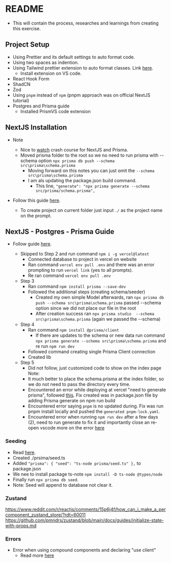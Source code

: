 # README

- This will contain the process, researches and learnings from creating this exercise.

## Project Setup

- Using Prettier and its default settings to auto format code.
- Using two spaces as indention.
- Using Tailwind prettier extension to auto format classes. Link [here](https://tailwindcss.com/blog/automatic-class-sorting-with-prettier).
  - Install extension on VS code.
- React Hook Form
- ShadCN
- Zod
- Using `pnpm` instead of `npm` (pnpm approach was on official NextJS tutorial)
- Postgres and Prisma guide
  - Installed PrismVS code extension

## NextJS Installation

- Note

  - Nice to [watch](https://www.youtube.com/watch?v=QXxy8Uv1LnQ&t=2538s) crash course for NextJS and Prisma.
  - Moved prisma folder to the root so we no need to run prisma with --schema option `npx prisma db push --schema src\prisma\schema.prisma`
    - Moving forward on this notes you can just omit the `--schema src\prisma\schema.prisma`
    - I am als updating the package.json build command.
      - This line, `"generate": "npx prisma generate --schema src/prisma/schema.prisma",`

- Follow this guide [here](https://nextjs.org/docs/getting-started/installation).
  - To create project on current folder just input `./` as the project name on the prompt.

## NextJS - Postgres - Prisma Guide

- Follow guide [here](https://vercel.com/guides/nextjs-prisma-postgres).

  - Skipped to Step 2 and run command `npm i -g vercel@latest`
    - Connected database to project in vercel on website
    - Ran command `vercel env pull .env` and there was an error prompting to run `vercel link` (yes to all prompts).
    - Re ran command `vercel env pull .env`
  - Step 3
    - Ran command `npm install prisma --save-dev`
    - Followed the additional steps (creating schema/seeder)
      - Created my own simple Model afterwards, ran `npx prisma db push --schema src\prisma\schema.prisma` passed --schema option since we did not place our file in the root
      - After creation success ran `npx prisma studio  --schema src\prisma\schema.prisma` (again we passed the --schema)
  - Step 4
    - Ran command `npm install @prisma/client`
      - If there are updates to the schema or new data run command `npx prisma generate --schema src\prisma\schema.prisma` and re run `npm run dev`
    - Followed command creating single Prisma Client connection
    - Created lib
  - Step 5
    - Did not follow, just customized code to show on the index page
      Note:
    - It much better to place the schema.prisma at the index folder, so we do not need to pass the directory every time.
    - Encountered an error while deploying at vercel "need to generate prisma", followed [this](https://stackoverflow.com/questions/67746885/prisma-client-did-not-initialize-yet-please-run-prisma-generate-and-try-to-i?rq=2). Fix created was in package.json file by adding Prisma generate on npm run build
    - Encountered error saying `pnpm` is no updated during. Fix was run pnpm install locally and pushed the `generated pnpm-lock.yaml`.
    - Encountered error when running `npm run dev` after a few days (2), need to run generate to fix it and importantly close an re-open vscode more on the error [here](https://github.com/prisma/studio/issues/370)

### Seeding

- Read [here](https://www.prisma.io/docs/orm/prisma-migrate/workflows/seeding).
- Created ./prsima/seed.ts
- Added `"prisma": {
  "seed": "ts-node prisma/seed.ts"
},` to package.json
- We nee to install package ts-note `npm install -D ts-node @types/node`
- Finally run `npx prisma db seed`.
- Note: Seed will append to database not clear it.


### Zustand
https://www.reddit.com/r/reactjs/comments/15p6j4f/how_can_i_make_a_percomponent_zustand_store/?rdt=60011
https://github.com/pmndrs/zustand/blob/main/docs/guides/initialize-state-with-props.md



### Errors
- Error when using compound components and declaring "use client"
  - Read more [here](https://help.mantine.dev/q/server-components#error-compound-components-in-server-component) 